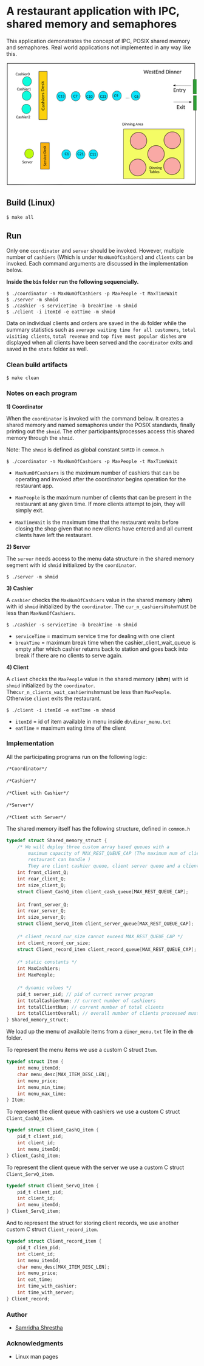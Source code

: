 # A restaurant application with IPC, shared memory and semaphores

This application demonstrates the concept of IPC, POSIX shared memory and semaphores. Real world applications not implemented in any way like this.

<img src="img/restaurant.png">

## Build (Linux)

```shell
$ make all
```

## Run

Only one `coordinator` and `server` should be invoked. However, multiple number of `cashiers` (Which is under `MaxNumOfCashiers`) and `clients` can be invoked. Each command arguments are discussed in the implementation below.

**Inside the `bin` folder run the following sequencially.**

```shell
$ ./coordinator -n MaxNumOfCashiers -p MaxPeople -t MaxTimeWait
$ ./server -m shmid
$ ./cashier -s serviceTime -b breakTime -m shmid
$ ./client -i itemId -e eatTime -m shmid
```

Data on individual clients and orders are saved in the `db` folder while the summary statistics such as `average waiting time for all customers`, `total visiting clients`, `total revenue` and `top five most popular dishes` are displayed when all clients have been served and the `coordinator` exits and saved in the `stats` folder as well.

### Clean build artifacts
```shell
$ make clean
```

### Notes on each program

**1)  Coordinator**

When the `coordinator` is invoked with the command below. It creates a shared memory and named semaphores under the POSIX standards, finally printing out the `shmid`. The other participants/processes access this shared memory through the `shmid`.

Note: The `shmid` is defined as global constant `SHMID` in `common.h`

```shell
$ ./coordinator -n MaxNumOfCashiers -p MaxPeople -t MaxTimeWait
```

-  `MaxNumOfCashiers` is the maximum number of cashiers that can be operating and invoked after the coordinator begins operation for the restaurant app.

-  `MaxPeople` is the maximum number of clients that can be present in the restaurant at any given time. If more clients attempt to join, they will simply exit.

-  `MaxTimeWait` is the maximum time that the restaurant waits before closing the shop given that no new clients have entered and all current clients have left the restaurant.

**2)  Server**

The `server` needs access to the menu data structure in the shared memory segment with id `shmid` initialized by the `coordinator`.

```shell
$ ./server -m shmid
```

**3)   Cashier**

A `cashier` checks the `MaxNumOfCashiers` value in the shared memory (**shm**) with id `shmid` initialized by the `coordinator`. The `cur_n_cashiers`in`shm`must be less than `MaxNumOfCashiers`.

```shell
$ ./cashier -s serviceTime -b breakTime -m shmid
```

-  `serviceTime` = maximum service time for dealing with one client
-  `breakTime` = maximum break time when the cashier_client_wait_queue is empty after which cashier returns back to station and goes back into break if there are no clients to serve again.

**4)   Client**

A `client` checks the `MaxPeople` value in the shared memory (**shm**) with id `shmid` initialized by the `coordinator`. The`cur_n_clients_wait_cashier`in`shm`must be less than `MaxPeople`. Otherwise `client` exits the restaurant.

```shell
$ ./client -i itemId -e eatTime -m shmid
```
-  `itemId` = id of item available in menu inside `db\diner_menu.txt`
-  `eatTime` = maximum eating time of the client

### Implementation

All the participating programs run on the following logic:

    /*Coordinator*/

    /*Cashier*/

    /*Client with Cashier*/

    /*Server*/

    /*Client with Server*/

The shared memory itself has the following structure, defined in `common.h`

```C
typedef struct Shared_memory_struct {
    /* We will deploy three custom array based queues with a
        maximum capacity of MAX_REST_QUEUE_CAP (The maximum num of clients the
        restaurant can handle )
        They are client cashier queue, client server queue and a client record queue */
    int front_client_Q;
    int rear_client_Q;
    int size_client_Q;
    struct Client_CashQ_item client_cash_queue[MAX_REST_QUEUE_CAP];

    int front_server_Q;
    int rear_server_Q;
    int size_server_Q;
    struct Client_ServQ_item client_server_queue[MAX_REST_QUEUE_CAP];

    /* client_record_cur_size cannot exceed MAX_REST_QUEUE_CAP */
    int client_record_cur_size;
    struct Client_record_item client_record_queue[MAX_REST_QUEUE_CAP];

    /* static constants */
    int MaxCashiers;
    int MaxPeople;

    /* dynamic values */
    pid_t server_pid; // pid of current server program
    int totalCashierNum; // current number of cashieers
    int totalClientNum; // current number of total clients
    int totalClientOverall; // overall number of clients processed must be less than MaxPeople
} Shared_memory_struct;
```

We load up the menu of available items from a `diner_menu.txt` file in the `db` folder.

To represent the menu items we use a custom C struct `Item`.

```C
typedef struct Item {
    int menu_itemId;
    char menu_desc[MAX_ITEM_DESC_LEN];
    int menu_price;
    int menu_min_time;
    int menu_max_time;
} Item;
```

To represent the client queue with cashiers we use a custom C struct `Client_CashQ_item`.

```C
typedef struct Client_CashQ_item {
    pid_t client_pid;
    int client_id;
    int menu_itemId;
} Client_CashQ_item;
```

To represent the client queue with the server we use a custom C struct `Client_ServQ_item`.

```C
typedef struct Client_ServQ_item {
    pid_t client_pid;
    int client_id;
    int menu_itemId;
} Client_ServQ_item;
```

And to represent the struct for storing client records, we use another custom C struct `Client_record_item`.

```C
typedef struct Client_record_item {
    pid_t clien_pid;
    int client_id;
    int menu_itemId;
    char menu_desc[MAX_ITEM_DESC_LEN];
    int menu_price;
    int eat_time;
    int time_with_cashier;
    int time_with_server;
} Client_record;
```

### Author

-   <a href='https://www.linkedin.com/in/samridha-man-shrestha-89721412a/'>Samridha Shrestha</a>

### Acknowledgments

-   Linux man pages
